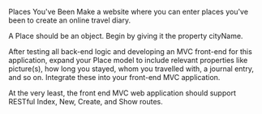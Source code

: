 Places You've Been
Make a website where you can enter places you've been to create an online travel diary.

A Place should be an object. Begin by giving it the property cityName.

After testing all back-end logic and developing an MVC front-end for this application, expand your Place model to include relevant properties like picture(s), how long you stayed, whom you travelled with, a journal entry, and so on. Integrate these into your front-end MVC application.

At the very least, the front end MVC web application should support RESTful Index, New, Create, and Show routes.

